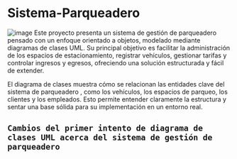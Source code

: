 # Sistema-Parqueadero
![image](https://github.com/user-attachments/assets/9d8e8bcc-dfc7-467a-90b6-5b8ece05b1c2)
Este proyecto presenta un sistema de gestión de parqueadero pensado con un enfoque orientado a objetos, modelado mediante diagramas de clases UML. 
Su principal objetivo es facilitar la administración de los espacios de estacionamiento, registrar vehículos, gestionar tarifas y controlar ingresos y egresos, ofreciendo una solución estructurada y fácil de extender.

El diagrama de clases muestra cómo se relacionan las entidades clave del sistema de parqueadero , como los vehículos, los espacios de parqueo, los clientes y los empleados. Esto permite entender claramente la estructura y sentar una base sólida para su implementación en un entorno real.

## ``Cambios del primer intento de diagrama de clases UML acerca del sistema de gestión de parqueadero``
